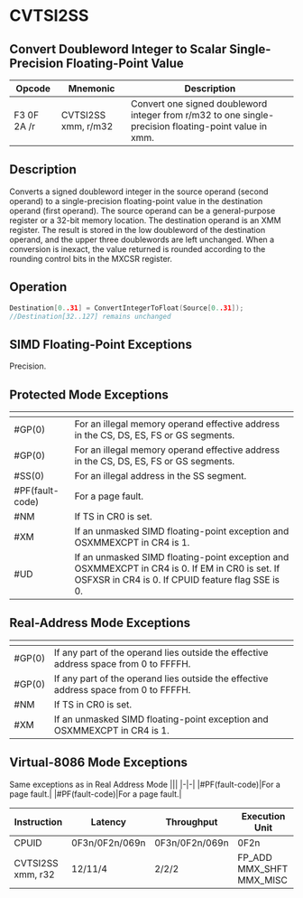 # CVTSI2SS
 
## Convert Doubleword Integer to Scalar Single- Precision Floating-Point Value
 
 
|Opcode|Mnemonic|Description|
|-|-|-|
|F3 0F 2A /r|CVTSI2SS xmm, r/m32|Convert one signed doubleword integer from r/m32 to one single-precision floating-point value in xmm.|
 
## Description
 
Converts a signed doubleword integer in the source operand (second operand) to a single-precision floating-point value in the destination operand (first operand). The source operand can be a general-purpose register or a 32-bit memory location. The destination operand is an XMM register. The result is stored in the low doubleword of the destination operand, and the upper three doublewords are left unchanged. When a conversion is inexact, the value returned is rounded according to the rounding control bits in the MXCSR register.
 
 
## Operation
 
```c
Destination[0..31] = ConvertIntegerToFloat(Source[0..31]);
//Destination[32..127] remains unchanged

```
 
 
## SIMD Floating-Point Exceptions
 
Precision.
 
## Protected Mode Exceptions
 
|[]()||
|-|-|
|#GP(0)|For an illegal memory operand effective address in the CS, DS, ES, FS or GS segments.|
|#GP(0)|For an illegal memory operand effective address in the CS, DS, ES, FS or GS segments.|
|#SS(0)|For an illegal address in the SS segment.|
|#PF(fault-code)|For a page fault.|
|#NM|If TS in CR0 is set.|
|#XM|If an unmasked SIMD floating-point exception and OSXMMEXCPT in CR4 is 1.|
|#UD|If an unmasked SIMD floating-point exception and OSXMMEXCPT in CR4 is 0. If EM in CR0 is set. If OSFXSR in CR4 is 0. If CPUID feature flag SSE is 0.|
 
## Real-Address Mode Exceptions
 
|[]()||
|-|-|
|#GP(0)|If any part of the operand lies outside the effective address space from 0 to FFFFH.|
|#GP(0)|If any part of the operand lies outside the effective address space from 0 to FFFFH.|
|#NM|If TS in CR0 is set.|
|#XM|If an unmasked SIMD floating-point exception and OSXMMEXCPT in CR4 is 1.|
 
## Virtual-8086 Mode Exceptions
 
Same exceptions as in Real Address Mode
|[]()||
|-|-|
|#PF(fault-code)|For a page fault.|
|#PF(fault-code)|For a page fault.|
 
|Instruction|Latency|Throughput|Execution Unit|
|-|-|-|-|
|CPUID|0F3n/0F2n/069n|0F3n/0F2n/069n|0F2n|
|CVTSI2SS xmm, r32|12/11/4|2/2/2|FP_ADD MMX_SHFT MMX_MISC|
